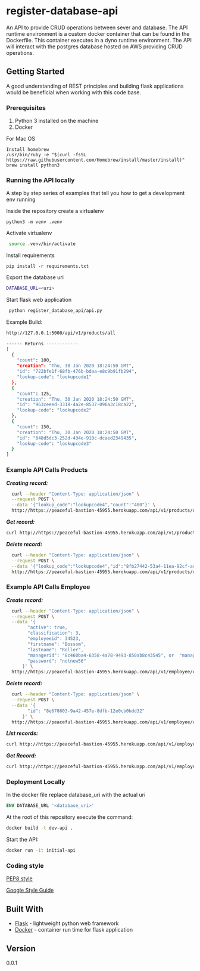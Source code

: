 # register-database-api

An API to provide CRUD operations between sever and database. The API runtime environment is a custom docker container that can be found in the Dockerfile. This container executes in a dyno runtime environment.  The API will interact with the postgres database hosted on AWS providing CRUD operations.  
 
## Getting Started

A good understanding of REST principles and building flask applications would be beneficial when working with this code base. 


### Prerequisites

1. Python 3 installed on the machine
2. Docker 

For Mac OS 

```
Install homebrew
/usr/bin/ruby -e "$(curl -fsSL https://raw.githubusercontent.com/Homebrew/install/master/install)"
brew install python3
```

### Running the API locally

A step by step series of examples that tell you how to get a development env running

Inside the repository create a virtualenv
```
python3 -m venv .venv
```
Activate virtualenv
```bash
 source .venv/bin/activate
```

Install requirements

```
pip install -r requirements.txt
```

Export the database uri
```bash
DATABASE_URL=<uri>
```

Start flask web application

```bash
 python register_database_api/api.py     
```

Example Build:
```bash
http://127.0.0.1:5000/api/v1/products/all

------ Returns ------------
[
  {
    "count": 100, 
    "creation": "Thu, 30 Jan 2020 18:24:50 GMT", 
    "id": "722bfe1f-68fb-476b-bdaa-e8c9b91fb294", 
    "lookup-code": "lookupcode1"
  }, 
  {
    "count": 125, 
    "creation": "Thu, 30 Jan 2020 18:24:50 GMT", 
    "id": "963ceeed-3318-4a2e-8537-096a3c18ca22", 
    "lookup-code": "lookupcode2"
  }, 
  {
    "count": 150, 
    "creation": "Thu, 30 Jan 2020 18:24:50 GMT", 
    "id": "648d5dc3-252d-434e-910c-dcaed2349435", 
    "lookup-code": "lookupcode3"
  }
]

```

### Example API Calls Products

***Creating record:***
```bash
  curl --header "Content-Type: application/json" \
  --request POST \
  --data '{"lookup_code":"lookupcode4","count":"400"}' \
  http://https://peaceful-bastion-45955.herokuapp.com/api/v1/products/create

```

***Get record:***
```bash
curl http://https://peaceful-bastion-45955.herokuapp.com/api/v1/products\?lookup\=lookupcode1
```

***Delete record:***
```bash
  curl --header "Content-Type: application/json" \
  --request POST \
  --data '{"lookup_code":"lookupcode4","id":"8fb27442-53a4-11ea-92cf-acde48001122"}' \
  http://https://peaceful-bastion-45955.herokuapp.com/api/v1/products/delete
```
### Example API Calls Employee

***Create record:***
```bash
  curl --header "Content-Type: application/json" \
  --request POST \
  --data '{
        "active": true,
        "classification": 3,
        "employeeid": 34523,
        "firstname": "Bossom",
        "lastname": "Roller",
        "managerid": "8c460ba4-6358-4a78-9493-850ab8c43545", or  "managerid": ''
        "password": "notnew56"
      }' \
  http://https://peaceful-bastion-45955.herokuapp.com/api/v1/employee/create

```
***Delete record:***
```bash
  curl --header "Content-Type: application/json" \
  --request POST \
  --data '{
        "id": "8e678603-9a42-457e-8dfb-12e0cb0bdd32"
      }' \
  http://https://peaceful-bastion-45955.herokuapp.com/api/v1/employee/delete
```
***List records:***
```bash
curl http://https://peaceful-bastion-45955.herokuapp.com/api/v1/employee/all
```
***Get Record:***
```bash
curl http://https://peaceful-bastion-45955.herokuapp.com/api/v1/employee?employeeid=123456
```

### Deployment Locally
In the docker file replace database_uri with the actual uri 
```dockerfile
ENV DATABASE_URL '<database_uri>'
```

At the root of this repository execute the command:
```bash
docker build -t dev-api .
```

Start the API:
```bash
docker run -it initial-api
```


### Coding style 

[PEP8 style](https://www.python.org/dev/peps/pep-0008/)

[Google Style Guide](http://google.github.io/styleguide/pyguide.html)



## Built With

* [Flask](https://palletsprojects.com/p/flask/) - lightweight python web framework
* [Docker](https://www.docker.com/resources/what-container) - container run time for flask application

## Version
0.0.1
